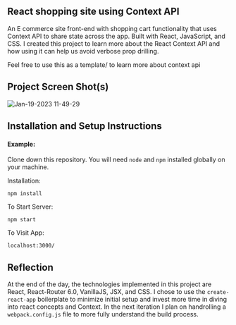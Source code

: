 ## React shopping site using Context API

An E commerce site front-end with shopping cart functionality that uses Context API to share state across the app. Built with React, JavaScript, and CSS. I created this project to learn more about the React Context API and how using it can help us avoid verbose prop drilling.

Feel free to use this as a template/ to learn more about context api

## Project Screen Shot(s)

![Jan-19-2023 11-49-29](https://user-images.githubusercontent.com/26800385/213545609-14c7b661-43a2-433d-a1cd-f8995a545215.gif)

## Installation and Setup Instructions

#### Example:  

Clone down this repository. You will need `node` and `npm` installed globally on your machine.  

Installation:

`npm install`  

To Start Server:

`npm start`  

To Visit App:

`localhost:3000/`  

## Reflection




At the end of the day, the technologies implemented in this project are React, React-Router 6.0, VanillaJS, JSX, and CSS. I chose to use the `create-react-app` boilerplate to minimize initial setup and invest more time in diving into react concepts and Context. In the next iteration I plan on handrolling a `webpack.config.js` file to more fully understand the build process.
